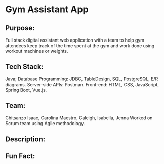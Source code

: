 # Gym Assistant App

## Purpose:
Full stack digital assistant web application with a team to help gym attendees keep track of the time spent at the gym and work done using workout machines or weights. 

## Tech Stack:
Java; Database Programming: JDBC, TableDesign, SQL, PostgreSQL, E/R diagrams. Server-side APIs: Postman. Front-end: HTML, CSS, JavaScript, Spring Boot, Vue.js.

## Team:
Chitsanzo Isaac, Carolina Maestro, Caleigh, Isabella, Jenna
Worked on Scrum team using Agile methodology.

## Description:

## Fun Fact:
